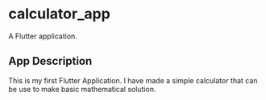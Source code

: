 # calculator_app

A Flutter application.

## App Description

This is my first Flutter Application. I have made a simple calculator that can be use to make basic mathematical solution.


